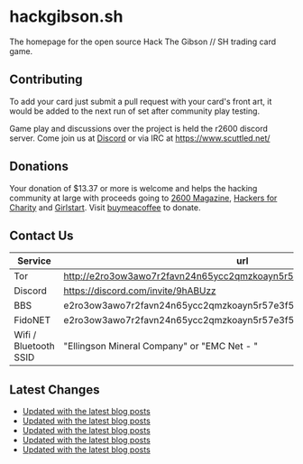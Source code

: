 # hackgibson.sh
The homepage for the open source Hack The Gibson // SH trading card game.


## Contributing

To add your card just submit a pull request with your card's front art, it would be added to the next run of set after community play testing.

Game play and discussions over the project is held the r2600 discord server. Come join us at [Discord](https://discord.com/invite/9hABUzz) or via IRC at https://www.scuttled.net/


## Donations

Your donation of $13.37 or more is welcome and helps the hacking community at large with proceeds going to [2600 Magazine](https://2600.com/), [Hackers for Charity](https://hackersforcharity.org) and [Girlstart](https://girlstart.org).  Visit [buymeacoffee](https://www.buymeacoffee.com/hackgibson.sh) to donate.


## Contact Us

Service | url
-|-
Tor | http://e2ro3ow3awo7r2favn24n65ycc2qmzkoayn5r57e3f56nvjwdcgg32ad.onion
Discord | https://discord.com/invite/9hABUzz
BBS | e2ro3ow3awo7r2favn24n65ycc2qmzkoayn5r57e3f56nvjwdcgg32ad.onion:23
FidoNET | e2ro3ow3awo7r2favn24n65ycc2qmzkoayn5r57e3f56nvjwdcgg32ad.onion:24554
Wifi / Bluetooth SSID | "Ellingson Mineral Company" or "EMC Net - <fidonet address>"

## Latest Changes
<!-- BLOG-POST-LIST:START -->
- [Updated with the latest blog posts](https://github.com/DFW2600/hackgibson.sh/commit/f81f04e4d4901acd0d596aca8113a978b12f782c)
- [Updated with the latest blog posts](https://github.com/DFW2600/hackgibson.sh/commit/308720bcb19b9b9a3ea7af00c3d508f6c841cdf9)
- [Updated with the latest blog posts](https://github.com/DFW2600/hackgibson.sh/commit/8144f51ed91dfa30ac308be44880d7781853fc8b)
- [Updated with the latest blog posts](https://github.com/DFW2600/hackgibson.sh/commit/5f216f0ab1f8657e99431589a2354dc9b27bd727)
- [Updated with the latest blog posts](https://github.com/DFW2600/hackgibson.sh/commit/3e2336838b607713a8756d78ebbd71dc54ecc43e)
<!-- BLOG-POST-LIST:END -->
